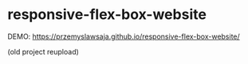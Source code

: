# responsive-flex-box-website

DEMO: https://przemyslawsaja.github.io/responsive-flex-box-website/

(old project reupload)
